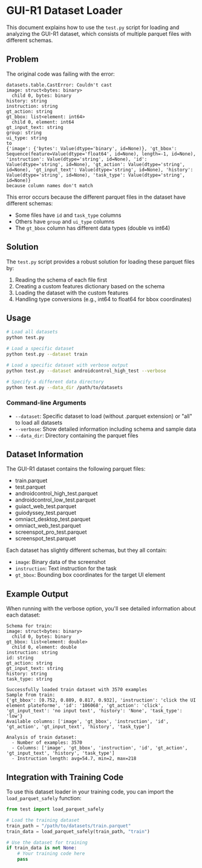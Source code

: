 # GUI-R1 Dataset Loader

This document explains how to use the `test.py` script for loading and analyzing the GUI-R1 dataset, which consists of multiple parquet files with different schemas.

## Problem

The original code was failing with the error:

```
datasets.table.CastError: Couldn't cast
image: struct<bytes: binary>
  child 0, bytes: binary
history: string
instruction: string
gt_action: string
gt_bbox: list<element: int64>
  child 0, element: int64
gt_input_text: string
group: string
ui_type: string
to
{'image': {'bytes': Value(dtype='binary', id=None)}, 'gt_bbox': Sequence(feature=Value(dtype='float64', id=None), length=-1, id=None), 'instruction': Value(dtype='string', id=None), 'id': Value(dtype='string', id=None), 'gt_action': Value(dtype='string', id=None), 'gt_input_text': Value(dtype='string', id=None), 'history': Value(dtype='string', id=None), 'task_type': Value(dtype='string', id=None)}
because column names don't match
```

This error occurs because the different parquet files in the dataset have different schemas:
- Some files have `id` and `task_type` columns
- Others have `group` and `ui_type` columns
- The `gt_bbox` column has different data types (double vs int64)

## Solution

The `test.py` script provides a robust solution for loading these parquet files by:
1. Reading the schema of each file first
2. Creating a custom features dictionary based on the schema
3. Loading the dataset with the custom features
4. Handling type conversions (e.g., int64 to float64 for bbox coordinates)

## Usage

```bash
# Load all datasets
python test.py

# Load a specific dataset
python test.py --dataset train

# Load a specific dataset with verbose output
python test.py --dataset androidcontrol_high_test --verbose

# Specify a different data directory
python test.py --data_dir /path/to/datasets
```

### Command-line Arguments

- `--dataset`: Specific dataset to load (without .parquet extension) or "all" to load all datasets
- `--verbose`: Show detailed information including schema and sample data
- `--data_dir`: Directory containing the parquet files

## Dataset Information

The GUI-R1 dataset contains the following parquet files:
- train.parquet
- test.parquet
- androidcontrol_high_test.parquet
- androidcontrol_low_test.parquet
- guiact_web_test.parquet
- guiodyssey_test.parquet
- omniact_desktop_test.parquet
- omniact_web_test.parquet
- screenspot_pro_test.parquet
- screenspot_test.parquet

Each dataset has slightly different schemas, but they all contain:
- `image`: Binary data of the screenshot
- `instruction`: Text instruction for the task
- `gt_bbox`: Bounding box coordinates for the target UI element

## Example Output

When running with the verbose option, you'll see detailed information about each dataset:

```
Schema for train:
image: struct<bytes: binary>
  child 0, bytes: binary
gt_bbox: list<element: double>
  child 0, element: double
instruction: string
id: string
gt_action: string
gt_input_text: string
history: string
task_type: string

Successfully loaded train dataset with 3570 examples
Sample from train:
{'gt_bbox': [0.752, 0.889, 0.817, 0.932], 'instruction': 'click the UI element plateforme', 'id': '106068', 'gt_action': 'click', 'gt_input_text': 'no input text', 'history': 'None', 'task_type': 'low'}
Available columns: ['image', 'gt_bbox', 'instruction', 'id', 'gt_action', 'gt_input_text', 'history', 'task_type']

Analysis of train dataset:
  - Number of examples: 3570
  - Columns: ['image', 'gt_bbox', 'instruction', 'id', 'gt_action', 'gt_input_text', 'history', 'task_type']
  - Instruction length: avg=54.7, min=2, max=218
```

## Integration with Training Code

To use this dataset loader in your training code, you can import the `load_parquet_safely` function:

```python
from test import load_parquet_safely

# Load the training dataset
train_path = "/path/to/datasets/train.parquet"
train_data = load_parquet_safely(train_path, "train")

# Use the dataset for training
if train_data is not None:
    # Your training code here
    pass
```
